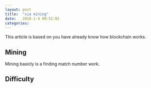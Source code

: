 ```yaml
---
layout: post
title:  "sia mining"
date:   2018-1-4 09:51:02
categories:
---
```



This article is based on you have already know how blockchain works.

## Mining

Mining basicly is a finding match number work.

## Difficulty
